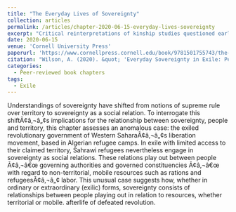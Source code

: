 ```yaml
---
title: "The Everyday Lives of Sovereignty"
collection: articles
permalink: /articles/chapter-2020-06-15-everyday-lives-sovereignty
excerpt: "Critical reinterpretations of kinship studies questioned earlier ideas that kinship relations reflect and reproduce a dominant social order. ‘New’ kinship studies have nevertheless shown."
date: 2020-06-15
venue: 'Cornell University Press'
paperurl: 'https://www.cornellpress.cornell.edu/book/9781501755743/the-everyday-lives-of-sovereignty/#bookTabs=1'
citation: "Wilson, A. (2020). &quot; 'Everyday Sovereignty in Exile: People, Territory, andResources among Sahrawi Refugees' In Bryant, R. and Reeves, M. (eds).&quot; <i> The Everyday Lives of Sovereignty (Ithaca, Cornell), pp. 134-153</i>."
categories:
  - Peer-reviewed book chapters
tags:
  - Exile
---
```


Understandings of sovereignty have shifted from notions of supreme rule over territory to sovereignty as a social relation. To interrogate this shiftÃ¢â‚¬â„¢s implications for the relationship between sovereignty, people and territory, this chapter assesses an anomalous case: the exiled revolutionary government of Western SaharaÃ¢â‚¬â„¢s liberation movement, based in Algerian refugee camps. In exile with limited access to their claimed territory, Sahrawi refugees nevertheless engage in sovereignty as social relations. These relations play out between people Ã¢â‚¬â€œ governing authorities and governed constituencies Ã¢â‚¬â€œ with regard to non-territorial, mobile resources such as rations and refugeesÃ¢â‚¬â„¢ labor. This unusual case suggests how, whether in ordinary or extraordinary (exilic) forms, sovereignty consists of relationships between people playing out in relation to resources, whether territorial or mobile. afterlife of defeated revolution.



